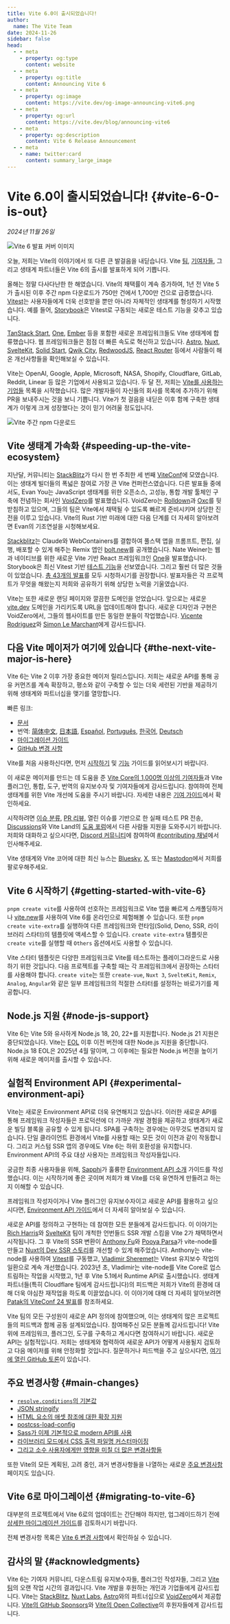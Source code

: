 ```yaml
---
title: Vite 6.0이 출시되었습니다!
author:
  name: The Vite Team
date: 2024-11-26
sidebar: false
head:
  - - meta
    - property: og:type
      content: website
  - - meta
    - property: og:title
      content: Announcing Vite 6
  - - meta
    - property: og:image
      content: https://vite.dev/og-image-announcing-vite6.png
  - - meta
    - property: og:url
      content: https://vite.dev/blog/announcing-vite6
  - - meta
    - property: og:description
      content: Vite 6 Release Announcement
  - - meta
    - name: twitter:card
      content: summary_large_image
---
```


# Vite 6.0이 출시되었습니다! {#vite-6-0-is-out}

_2024년 11월 26일_

![Vite 6 발표 커버 이미지](/og-image-announcing-vite6.png)

오늘, 저희는 Vite의 이야기에서 또 다른 큰 발걸음을 내딛습니다. Vite [팀](/team), [기여자들](https://github.com/vitejs/vite/graphs/contributors), 그리고 생태계 파트너들은 Vite 6의 출시를 발표하게 되어 기쁩니다.

올해는 정말 다사다난한 한 해였습니다. Vite의 채택률이 계속 증가하여, 1년 전 Vite 5가 출시된 이후 주간 npm 다운로드가 750만 건에서 1,700만 건으로 급증했습니다. [Vitest](https://vitest.dev)는 사용자들에게 더욱 선호받을 뿐만 아니라 자체적인 생태계를 형성하기 시작했습니다. 예를 들어, [Storybook](https://storybook.js.org)은 Vitest로 구동되는 새로운 테스트 기능을 갖추고 있습니다.

[TanStack Start](https://tanstack.com/start), [One](https://onestack.dev/), [Ember](https://emberjs.com/) 등을 포함한 새로운 프레임워크들도 Vite 생태계에 합류했습니다. 웹 프레임워크들은 점점 더 빠른 속도로 혁신하고 있습니다. [Astro](https://astro.build/), [Nuxt](https://nuxt.com/), [SvelteKit](https://kit.svelte.dev/), [Solid Start](https://www.solidjs.com/blog/introducing-solidstart), [Qwik City](https://qwik.builder.io/qwikcity/overview/), [RedwoodJS](https://redwoodjs.com/), [React Router](https://reactrouter.com/) 등에서 사람들이 해온 개선사항들을 확인해보실 수 있습니다.

Vite는 OpenAI, Google, Apple, Microsoft, NASA, Shopify, Cloudflare, GitLab, Reddit, Linear 등 많은 기업에서 사용되고 있습니다. 두 달 전, 저희는 [Vite를 사용하는 기업들](https://github.com/vitejs/companies-using-vite) 목록을 시작했습니다. 많은 개발자들이 자신들의 회사를 목록에 추가하기 위해 PR을 보내주시는 것을 보니 기쁩니다. Vite가 첫 걸음을 내딛은 이후 함께 구축한 생태계가 이렇게 크게 성장했다는 것이 믿기 어려울 정도입니다.

![Vite 주간 npm 다운로드](/vite6-npm-weekly-downloads.png)

## Vite 생태계 가속화 {#speeding-up-the-vite-ecosystem}

지난달, 커뮤니티는 [StackBlitz](https://stackblitz.com)가 다시 한 번 주최한 세 번째 [ViteConf](https://viteconf.org/24/replay)에 모였습니다. 이는 생태계 빌더들의 폭넓은 참여로 가장 큰 Vite 컨퍼런스였습니다. 다른 발표들 중에서도, Evan You는 JavaScript 생태계를 위한 오픈소스, 고성능, 통합 개발 툴체인 구축에 전념하는 회사인 [VoidZero](https://staging.voidzero.dev/posts/announcing-voidzero-inc)를 발표했습니다. VoidZero는 [Rolldown](https://rolldown.rs)과 [Oxc](https://oxc.rs)를 뒷받침하고 있으며, 그들의 팀은 Vite에서 채택될 수 있도록 빠르게 준비시키며 상당한 진전을 이루고 있습니다. Vite의 Rust 기반 미래에 대한 다음 단계를 더 자세히 알아보려면 Evan의 기조연설을 시청해보세요.

<YouTubeVideo videoId="EKvvptbTx6k?si=EZ-rFJn4pDW3tUvp" />

[Stackblitz](https://stackblitz.com)는 Claude와 WebContainers를 결합하여 풀스택 앱을 프롬프트, 편집, 실행, 배포할 수 있게 해주는 Remix 앱인 [bolt.new](https://bolt.new)를 공개했습니다. Nate Weiner는 웹과 네이티브를 위한 새로운 Vite 기반 React 프레임워크인 [One](https://onestack.dev/)을 발표했습니다. Storybook은 최신 Vitest 기반 [테스트 기능](https://youtu.be/8t5wxrFpCQY?si=PYZoWKf-45goQYDt)을 선보였습니다. 그리고 훨씬 더 많은 것들이 있었습니다. [총 43개의 발표](https://www.youtube.com/playlist?list=PLqGQbXn_GDmnObDzgjUF4Krsfl6OUKxtp)를 모두 시청하시기를 권장합니다. 발표자들은 각 프로젝트가 무엇을 해왔는지 저희와 공유하기 위해 상당한 노력을 기울였습니다.

Vite는 또한 새로운 랜딩 페이지와 깔끔한 도메인을 얻었습니다. 앞으로는 새로운 [vite.dev](https://vite.dev) 도메인을 가리키도록 URL을 업데이트해야 합니다. 새로운 디자인과 구현은 VoidZero에서, 그들의 웹사이트를 만든 동일한 분들이 작업했습니다. [Vicente Rodriguez](https://bento.me/rmoon)와 [Simon Le Marchant](https://marchantweb.com/)에게 감사드립니다.

## 다음 Vite 메이저가 여기에 있습니다 {#the-next-vite-major-is-here}

Vite 6는 Vite 2 이후 가장 중요한 메이저 릴리스입니다. 저희는 새로운 API를 통해 공유 커먼즈를 계속 확장하고, 평소와 같이 구축할 수 있는 더욱 세련된 기반을 제공하기 위해 생태계와 파트너십을 맺기를 열망합니다.

빠른 링크:

- [문서](/)
- 번역: [简体中文](https://cn.vite.dev/), [日本語](https://ja.vite.dev/), [Español](https://es.vite.dev/), [Português](https://pt.vite.dev/), [한국어](https://ko.vite.dev/), [Deutsch](https://de.vite.dev/)
- [마이그레이션 가이드](/guide/migration)
- [GitHub 변경 사항](https://github.com/vitejs/vite/blob/main/packages/vite/CHANGELOG.md#600-2024-11-26)

Vite를 처음 사용하신다면, 먼저 [시작하기](/guide/) 및 [기능](/guide/features) 가이드를 읽어보시기 바랍니다.

이 새로운 메이저를 만드는 데 도움을 준 [Vite Core의 1,000명 이상의 기여자들](https://github.com/vitejs/vite/graphs/contributors)과 Vite 플러그인, 통합, 도구, 번역의 유지보수자 및 기여자들에게 감사드립니다. 참여하여 전체 생태계를 위한 Vite 개선에 도움을 주시기 바랍니다. 자세한 내용은 [기여 가이드](https://github.com/vitejs/vite/blob/main/CONTRIBUTING.md)에서 확인하세요.

시작하려면 [이슈 분류](https://github.com/vitejs/vite/issues), [PR 리뷰](https://github.com/vitejs/vite/pulls), 열린 이슈를 기반으로 한 실패 테스트 PR 전송, [Discussions](https://github.com/vitejs/vite/discussions)와 Vite Land의 [도움 포럼](https://discord.com/channels/804011606160703521/1019670660856942652)에서 다른 사람들 지원을 도와주시기 바랍니다. 저희와 대화하고 싶으시다면, [Discord 커뮤니티](http://chat.vite.dev/)에 참여하여 [#contributing 채널](https://discord.com/channels/804011606160703521/804439875226173480)에서 인사해주세요.

Vite 생태계와 Vite 코어에 대한 최신 뉴스는 [Bluesky](https://bsky.app/profile/vite.dev), [X](https://twitter.com/vite_js), 또는 [Mastodon](https://webtoo.ls/@vite)에서 저희를 팔로우해주세요.

## Vite 6 시작하기 {#getting-started-with-vite-6}

`pnpm create vite`를 사용하여 선호하는 프레임워크로 Vite 앱을 빠르게 스캐폴딩하거나 [vite.new](https://vite.new)를 사용하여 Vite 6를 온라인으로 체험해볼 수 있습니다. 또한 `pnpm create vite-extra`를 실행하여 다른 프레임워크와 런타임(Solid, Deno, SSR, 라이브러리 스타터)의 템플릿에 액세스할 수 있습니다. `create vite-extra` 템플릿은 `create vite`를 실행할 때 `Others` 옵션에서도 사용할 수 있습니다.

Vite 스타터 템플릿은 다양한 프레임워크로 Vite를 테스트하는 플레이그라운드로 사용하기 위한 것입니다. 다음 프로젝트를 구축할 때는 각 프레임워크에서 권장하는 스타터를 사용해야 합니다. `create vite`는 또한 `create-vue`, `Nuxt 3`, `SvelteKit`, `Remix`, `Analog`, `Angular`와 같은 일부 프레임워크의 적절한 스타터를 설정하는 바로가기를 제공합니다.

## Node.js 지원 {#node-js-support}

Vite 6는 Vite 5와 유사하게 Node.js 18, 20, 22+를 지원합니다. Node.js 21 지원은 중단되었습니다. Vite는 [EOL](https://endoflife.date/nodejs) 이후 이전 버전에 대한 Node.js 지원을 중단합니다. Node.js 18 EOL은 2025년 4월 말이며, 그 이후에는 필요한 Node.js 버전을 높이기 위해 새로운 메이저를 출시할 수 있습니다.

## 실험적 Environment API {#experimental-environment-api}

Vite는 새로운 Environment API로 더욱 유연해지고 있습니다. 이러한 새로운 API를 통해 프레임워크 작성자들은 프로덕션에 더 가까운 개발 경험을 제공하고 생태계가 새로운 빌딩 블록을 공유할 수 있게 됩니다. SPA를 구축하는 경우에는 아무것도 변경되지 않습니다. 단일 클라이언트 환경에서 Vite를 사용할 때는 모든 것이 이전과 같이 작동합니다. 그리고 커스텀 SSR 앱의 경우에도 Vite 6는 하위 호환성을 유지합니다. Environment API의 주요 대상 사용자는 프레임워크 작성자들입니다.

궁금한 최종 사용자들을 위해, [Sapphi](https://github.com/sapphi-red)가 훌륭한 [Environment API 소개](https://green.sapphi.red/blog/increasing-vites-potential-with-the-environment-api) 가이드를 작성했습니다. 이는 시작하기에 좋은 곳이며 저희가 왜 Vite를 더욱 유연하게 만들려고 하는지 이해할 수 있습니다.

프레임워크 작성자이거나 Vite 플러그인 유지보수자이고 새로운 API를 활용하고 싶으시다면, [Environment API 가이드](https://main.vite.dev/guide/api-environment)에서 더 자세히 알아보실 수 있습니다.

새로운 API를 정의하고 구현하는 데 참여한 모든 분들에게 감사드립니다. 이 이야기는 [Rich Harris](https://github.com/Rich-Harris)와 [SvelteKit](https://svelte.dev/docs/kit) 팀이 개척한 언번들드 SSR 개발 스킴을 Vite 2가 채택하면서 시작됩니다. 그 후 Vite의 SSR 변환이 [Anthony Fu](https://github.com/antfu/)와 [Pooya Parsa](https://github.com/pi0)가 vite-node를 만들고 [Nuxt의 Dev SSR 스토리](https://antfu.me/posts/dev-ssr-on-nuxt)를 개선할 수 있게 해주었습니다. Anthony는 vite-node를 사용하여 [Vitest](https://vitest.dev)를 구동했고, [Vladimir Sheremet](https://github.com/sheremet-va)는 Vitest 유지보수 작업의 일환으로 계속 개선했습니다. 2023년 초, Vladimir는 vite-node를 Vite Core로 업스트림하는 작업을 시작했고, 1년 후 Vite 5.1에서 Runtime API로 출시했습니다. 생태계 파트너들(특히 Cloudflare 팀에게 감사드립니다)의 피드백은 저희가 Vite의 환경에 대해 더욱 야심찬 재작업을 하도록 이끌었습니다. 이 이야기에 대해 더 자세히 알아보려면 [Patak의 ViteConf 24 발표](https://www.youtube.com/watch?v=WImor3HDyqU?si=EZ-rFJn4pDW3tUvp)를 참조하세요.

Vite 팀의 모든 구성원이 새로운 API 정의에 참여했으며, 이는 생태계의 많은 프로젝트들의 피드백과 함께 공동 설계되었습니다. 참여해주신 모든 분들께 감사드립니다! Vite 위에 프레임워크, 플러그인, 도구를 구축하고 계시다면 참여하시기 바랍니다. 새로운 API는 실험적입니다. 저희는 생태계와 협력하여 새로운 API가 어떻게 사용될지 검토하고 다음 메이저를 위해 안정화할 것입니다. 질문하거나 피드백을 주고 싶으시다면, [여기에 열린 GitHub 토론](https://github.com/vitejs/vite/discussions/16358)이 있습니다.

## 주요 변경사항 {#main-changes}

- [`resolve.conditions`의 기본값](/guide/migration#default-value-for-resolve-conditions)
- [JSON stringify](/guide/migration#json-stringify)
- [HTML 요소의 애셋 참조에 대한 확장 지원](/guide/migration#extended-support-of-asset-references-in-html-elements)
- [postcss-load-config](/guide/migration#postcss-load-config)
- [Sass가 이제 기본적으로 modern API를 사용](/guide/migration#sass-now-uses-modern-api-by-default)
- [라이브러리 모드에서 CSS 출력 파일명 커스터마이징](/guide/migration#customize-css-output-file-name-in-library-mode)
- [그리고 소수 사용자에게만 영향을 미칠 더 많은 변경사항들](/guide/migration#advanced)

또한 Vite의 모든 계획된, 고려 중인, 과거 변경사항들을 나열하는 새로운 [주요 변경사항](/changes/) 페이지도 있습니다.

## Vite 6로 마이그레이션 {#migrating-to-vite-6}

대부분의 프로젝트에서 Vite 6로의 업데이트는 간단해야 하지만, 업그레이드하기 전에 [상세한 마이그레이션 가이드](/guide/migration)를 검토하시기 바랍니다.

전체 변경사항 목록은 [Vite 6 변경 사항](https://github.com/vitejs/vite/blob/main/packages/vite/CHANGELOG.md#500-2024-11-26)에서 확인하실 수 있습니다.

## 감사의 말 {#acknowledgments}

Vite 6는 기여자 커뮤니티, 다운스트림 유지보수자들, 플러그인 작성자들, 그리고 [Vite 팀](/team)의 오랜 작업 시간의 결과입니다. Vite 개발을 후원하는 개인과 기업들에게 감사드립니다. Vite는 [StackBlitz](https://stackblitz.com/), [Nuxt Labs](https://nuxtlabs.com/), [Astro](https://astro.build)와의 파트너십으로 [VoidZero](https://voidzero.dev)에서 제공합니다. [Vite의 GitHub Sponsors](https://github.com/sponsors/vitejs)와 [Vite의 Open Collective](https://opencollective.com/vite)의 후원자들에게 감사드립니다.